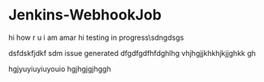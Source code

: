 # Jenkins-WebhookJob
hi how r u
i am amar
hi testing in progress\sdngdsgs

dsfdskfjdkf
sdm
issue generated
dfgdfgdfhfdghlhg
vhjhgjjkhkhjkjjghkk
gh


hgjyuyiuyiuyouio
hgjhgjgjhggh
